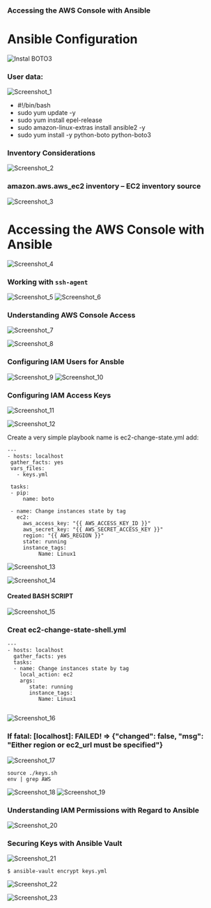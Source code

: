 ### Accessing the AWS Console with Ansible

# Ansible Configuration

![Instal BOTO3](https://user-images.githubusercontent.com/106797604/197080954-504a70fd-8036-476a-9a6f-02259f917ceb.png)

### User data:
![Screenshot_1](https://user-images.githubusercontent.com/106797604/197081545-fb30aa69-5277-475f-aebe-9a6efbddc692.png)

- #!/bin/bash
- sudo yum update -y
- sudo yum install epel-release
- sudo amazon-linux-extras install ansible2 -y
- sudo yum install -y python-boto python-boto3

### Inventory Considerations

![Screenshot_2](https://user-images.githubusercontent.com/106797604/197082921-eb2caf98-ee10-4de6-bba2-12011620d296.png)

### amazon.aws.aws_ec2 inventory – EC2 inventory source
![Screenshot_3](https://user-images.githubusercontent.com/106797604/197083388-121b2429-ab67-4873-8c7e-a34cee43e608.png)


# Accessing the AWS Console with Ansible
![Screenshot_4](https://user-images.githubusercontent.com/106797604/197083882-82669d14-36c1-4b75-89b4-3a479664752e.png)

### Working with `ssh-agent` 
![Screenshot_5](https://user-images.githubusercontent.com/106797604/197177012-fdccd23e-c1dd-455d-883f-f351ee2d9144.png)
![Screenshot_6](https://user-images.githubusercontent.com/106797604/197182613-059b4982-d855-43a9-91b4-b839dea54ba5.png)


### Understanding AWS Console Access 
![Screenshot_7](https://user-images.githubusercontent.com/106797604/197183448-85cd080c-ec72-4715-8e2e-0dcbb4ef8244.png)

![Screenshot_8](https://user-images.githubusercontent.com/106797604/197185502-a0c17a98-ed6f-4bd2-b607-fce845fa44e7.png)


### Configuring IAM Users for Ansble
![Screenshot_9](https://user-images.githubusercontent.com/106797604/197185891-f7855df4-63f2-424d-8c29-a99f52d0da29.png)
![Screenshot_10](https://user-images.githubusercontent.com/106797604/197187603-a88b46f1-a3c8-4403-bb52-6509b9c3c29b.png)


### Configuring IAM Access Keys
![Screenshot_11](https://user-images.githubusercontent.com/106797604/197187816-69e6596a-6bb8-4812-b193-2a18e7493f7c.png)

![Screenshot_12](https://user-images.githubusercontent.com/106797604/197191722-544c7f39-cf89-4cc2-b47e-f1579d1a43d6.png)

Create a very simple playbook name is ec2-change-state.yml
add:
 ```
 ---
- hosts: localhost
  gather_facts: yes
  vars_files:
    - keys.yml

  tasks:
  - pip:
      name: boto

  - name: Change instances state by tag
    ec2:
      aws_access_key: "{{ AWS_ACCESS_KEY_ID }}"
      aws_secret_key: "{{ AWS_SECRET_ACCESS_KEY }}"
      region: "{{ AWS_REGION }}"
      state: running
      instance_tags:
           Name: Linux1

```

![Screenshot_13](https://user-images.githubusercontent.com/106797604/197193293-021bf9f6-62d9-4ff6-92bb-7e184596039e.png)

![Screenshot_14](https://user-images.githubusercontent.com/106797604/197204853-3b0dacb2-f02c-44ba-9f63-12469e482e72.png)

#### Created BASH SCRIPT
![Screenshot_15](https://user-images.githubusercontent.com/106797604/197208202-2e3184bd-a4f5-48f8-8745-63ab7c052813.png)


### Creat ec2-change-state-shell.yml


```
---
- hosts: localhost
  gather_facts: yes
  tasks:
  - name: Change instances state by tag
    local_action: ec2
    args:
       state: running
       instance_tags:
          Name: Linux1


```

![Screenshot_16](https://user-images.githubusercontent.com/106797604/197236878-d3853cbc-bc88-41b2-9786-d1704f96621b.png)


### If fatal: [localhost]: FAILED! => {"changed": false, "msg": "Either region or ec2_url must be specified"}
![Screenshot_17](https://user-images.githubusercontent.com/106797604/197240610-a8505cc5-cc66-417c-990a-84892ba29630.png)
```
source ./keys.sh
env | grep AWS
```
![Screenshot_18](https://user-images.githubusercontent.com/106797604/197241222-59a14ca9-77c1-479d-bf67-a6cc06a088cd.png)
![Screenshot_19](https://user-images.githubusercontent.com/106797604/197241770-d7247867-c4a9-4ddb-a068-e411223ee391.png)


### Understanding IAM Permissions with Regard to Ansible
![Screenshot_20](https://user-images.githubusercontent.com/106797604/197243372-ba6ec844-fd43-461b-9163-93bd10e58c62.png)

### Securing Keys with Ansible Vault
![Screenshot_21](https://user-images.githubusercontent.com/106797604/197247423-18bd2f2c-438e-420e-8ffb-1c6a08b2d62a.png)
```
$ ansible-vault encrypt keys.yml
```
![Screenshot_22](https://user-images.githubusercontent.com/106797604/197249344-c2e7a651-e426-420e-a8db-669c491742cf.png)

![Screenshot_23](https://user-images.githubusercontent.com/106797604/197252834-8bf5c02a-68dc-41fe-af82-3109f3caac03.png)






